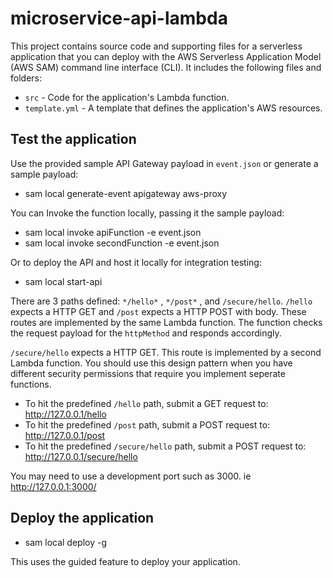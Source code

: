 # microservice-api-lambda

This project contains source code and supporting files for a serverless application that you can deploy with the AWS Serverless Application Model (AWS SAM) command line interface (CLI). It includes the following files and folders:

- `src` - Code for the application's Lambda function.
- `template.yml` - A template that defines the application's AWS resources.

## Test the application
Use the provided sample API Gateway payload in `event.json` or generate a sample payload:
* sam local generate-event apigateway aws-proxy

You can Invoke the function locally, passing it the sample payload:
* sam local invoke apiFunction -e event.json
* sam local invoke secondFunction -e event.json

Or to deploy the API and host it locally for integration testing:
* sam local start-api

There are 3 paths defined: `*/hello*` ,  `*/post*` , and `/secure/hello`.
`/hello` expects a HTTP GET and  `/post` expects a HTTP POST with body. These routes are implemented by the same Lambda function. The function checks the request payload for the `httpMethod` and responds accordingly.

`/secure/hello` expects a HTTP GET. This route is implemented by a second Lambda function. You should use this design pattern when you have different security permissions that require you implement seperate functions.

- To hit the predefined `/hello` path, submit a GET request to: http://127.0.0.1/hello
- To hit the predefined `/post` path, submit a POST request to: http://127.0.0.1/post
- To hit the predefined `/secure/hello` path, submit a POST request to: http://127.0.0.1/secure/hello

You may need to use a development port such as 3000. ie http://127.0.0.1:3000/

## Deploy the application
* sam local deploy -g

This uses the guided feature to deploy your application.